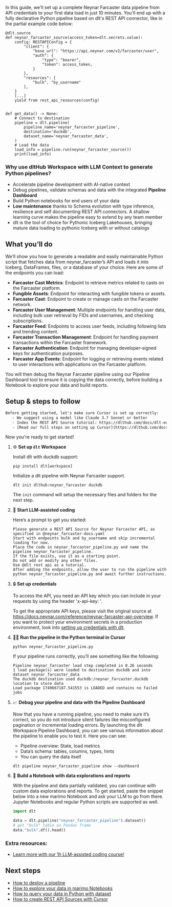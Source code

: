 In this guide, we'll set up a complete Neynar Farcaster data pipeline from API credentials to your first data load in just 10 minutes. You'll end up with a fully declarative Python pipeline based on dlt's REST API connector, like in the partial example code below:

```python-outcome
@dlt.source
def neynar_farcaster_source(access_token=dlt.secrets.value):
    config: RESTAPIConfig = {
        "client": {
            "base_url": "https://api.neynar.com/v2/farcaster/user",
            "auth": {
                "type": "bearer",
                "token": access_token,
            }
        },
        "resources": [
            "bulk", "by_username"
        ],
    }
    [...]
    yield from rest_api_resources(config)


def get_data() -> None:
    # Connect to destination
    pipeline = dlt.pipeline(
        pipeline_name='neynar_farcaster_pipeline',
        destination='duckdb',
        dataset_name='neynar_farcaster_data', 
    )
    # Load the data
    load_info = pipeline.run(neynar_farcaster_source())
    print(load_info) 
```

### Why use dltHub Workspace with LLM Context to generate Python pipelines?

- Accelerate pipeline development with AI-native context
- Debug pipelines, validate schemas and data with the integrated **Pipeline Dashboard**
- Build Python notebooks for end users of your data
- **Low maintenance** thanks to Schema evolution with type inference, resilience and self documenting REST API connectors. A shallow learning curve makes the pipeline easy to extend by any team member
- dlt is the tool of choice for Pythonic Iceberg Lakehouses, bringing mature data loading to pythonic Iceberg with or without catalogs

## What you’ll do

We’ll show you how to generate a readable and easily maintainable Python script that fetches data from neynar_farcaster’s API and loads it into Iceberg, DataFrames, files, or a database of your choice. Here are some of the endpoints you can load:

- **Farcaster Cast Metrics**: Endpoint to retrieve metrics related to casts on the Farcaster platform.
- **Fungible Assets**: Endpoint for interacting with fungible tokens or assets.
- **Farcaster Cast**: Endpoint to create or manage casts on the Farcaster network.
- **Farcaster User Management**: Multiple endpoints for handling user data, including bulk user retrieval by FIDs and usernames, and checking subscriptions.
- **Farcaster Feed**: Endpoints to access user feeds, including following lists and trending content.
- **Farcaster Transaction Management**: Endpoint for handling payment transactions within the Farcaster framework.
- **Farcaster Authentication**: Endpoint for managing developer-signed keys for authentication purposes.
- **Farcaster App Events**: Endpoint for logging or retrieving events related to user interactions with applications on the Farcaster platform.

You will then debug the Neynar Farcaster pipeline using our Pipeline Dashboard tool to ensure it is copying the data correctly, before building a Notebook to explore your data and build reports.

## Setup & steps to follow

```default
Before getting started, let's make sure Cursor is set up correctly:
   - We suggest using a model like Claude 3.7 Sonnet or better
   - Index the REST API Source tutorial: https://dlthub.com/docs/dlt-ecosystem/verified-sources/rest_api/ and add it to context as **@dlt rest api**
   - [Read our full steps on setting up Cursor](https://dlthub.com/docs/dlt-ecosystem/llm-tooling/cursor-restapi#23-configuring-cursor-with-documentation)
```

Now you're ready to get started!

1. ⚙️ **Set up `dlt` Workspace**
    
    Install dlt with duckdb support:
    ```shell
    pip install dlt[workspace]
    ```

    Initialize a dlt pipeline with Neynar Farcaster support.
    ```shell
    dlt init dlthub:neynar_farcaster duckdb
    ```

    The `init` command will setup the necessary files and folders for the next step.
    
2. 🤠 **Start LLM-assisted coding**
    
    Here’s a prompt to get you started:
    
    ```prompt
    Please generate a REST API Source for Neynar Farcaster API, as specified in @neynar_farcaster-docs.yaml 
    Start with endpoints bulk and by_username and skip incremental loading for now. 
    Place the code in neynar_farcaster_pipeline.py and name the pipeline neynar_farcaster_pipeline. 
    If the file exists, use it as a starting point. 
    Do not add or modify any other files. 
    Use @dlt rest api as a tutorial. 
    After adding the endpoints, allow the user to run the pipeline with python neynar_farcaster_pipeline.py and await further instructions.
    ```

    
3. 🔒 **Set up credentials** 
    
    To access the API, you need an API key which you can include in your requests by using the header 'x-api-key: <api-key>'.
    
    To get the appropriate API keys, please visit the original source at https://docs.neynar.com/reference/neynar-farcaster-api-overview.
    If you want to protect your environment secrets in a production environment, look into [setting up credentials with dlt](https://dlthub.com/docs/walkthroughs/add_credentials).
    
4. 🏃‍♀️ **Run the pipeline in the Python terminal in Cursor**
    
    ```shell
    python neynar_farcaster_pipeline.py
    ```
    
    If your pipeline runs correctly, you’ll see something like the following:
    
    ```shell
    Pipeline neynar_farcaster load step completed in 0.26 seconds
    1 load package(s) were loaded to destination duckdb and into dataset neynar_farcaster_data
    The duckdb destination used duckdb:/neynar_farcaster.duckdb location to store data
    Load package 1749667187.541553 is LOADED and contains no failed jobs
    ```
    
5. 📈 **Debug your pipeline and data with the Pipeline Dashboard**

    Now that you have a running pipeline, you need to make sure it’s correct, so you do not introduce silent failures like misconfigured pagination or incremental loading errors. By launching the dlt Workspace Pipeline Dashboard, you can see various information about the pipeline to enable you to test it. Here you can see:
    - Pipeline overview: State, load metrics
    - Data’s schema: tables, columns, types, hints
    - You can query the data itself
    
    ```shell
    dlt pipeline neynar_farcaster_pipeline show --dashboard
    ```
    
6. 🐍 **Build a Notebook with data explorations and reports**

    With the pipeline and data partially validated, you can continue with custom data explorations and reports. To get started, paste the snippet below into a new marimo Notebook and ask your LLM to go from there. Jupyter Notebooks and regular Python scripts are supported as well.

    
    ```python
    import dlt

   data = dlt.pipeline("neynar_farcaster_pipeline").dataset()
   # get "bulk" table as Pandas frame
   data."bulk".df().head()
    ```

### Extra resources:

- [Learn more with our 1h LLM-assisted coding course!](https://www.youtube.com/watch?v=GGid70rnJuM)

## Next steps

- [How to deploy a pipeline](https://dlthub.com/docs/walkthroughs/deploy-a-pipeline)
- [How to explore your data in marimo Notebooks](https://dlthub.com/docs/general-usage/dataset-access/marimo)
- [How to query your data in Python with dataset](https://dlthub.com/docs/general-usage/dataset-access/dataset)
- [How to create REST API Sources with Cursor](https://dlthub.com/docs/dlt-ecosystem/llm-tooling/cursor-restapi)